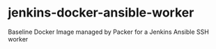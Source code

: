# jenkins-docker-ansible-worker
Baseline Docker Image managed by Packer for a Jenkins Ansible SSH worker
